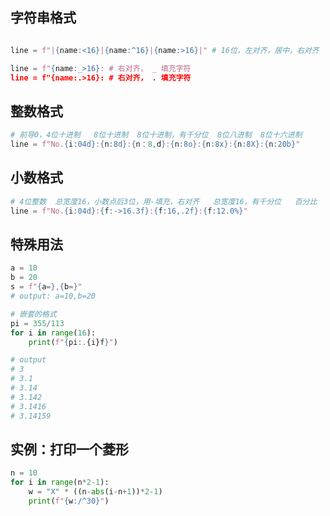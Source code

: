 ## 字符串格式
```python

line = f"|{name:<16}|{name:^16}|{name:>16}|" # 16位，左对齐，居中，右对齐

line = f"{name:_>16}: # 右对齐， _ 填充字符
line = f"{name:.>16}: # 右对齐， . 填充字符
```


## 整数格式

```python
# 前导0，4位十进制   8位十进制  8位十进制，有千分位  8位八进制  8位十六进制
line = f"No.{i:04d}:{n:8d}:{n：8,d}:{n:8o}:{n:8x}:{n:8X}:{n:20b}"
```

## 小数格式 

```python
# 4位整数  总宽度16，小数点后3位，用-填充，右对齐   总宽度16，有千分位   百分比
line = f"No.{i:04d}:{f:->16.3f}:{f:16,.2f}:{f:12.0%}"
```

## 特殊用法

```python
a = 10
b = 20
s = f"{a=},{b=}"
# output: a=10,b=20
```

```python
# 嵌套的格式
pi = 355/113
for i in range(16):
	print(f"{pi:.{i}f}")

# output
# 3
# 3.1
# 3.14
# 3.142
# 3.1416
# 3.14159
```

## 实例：打印一个菱形

```python
n = 10
for i in range(n*2-1):
	w = "X" * ((n-abs(i-n+1))*2-1)
	print(f"{w:/^30}")
```
